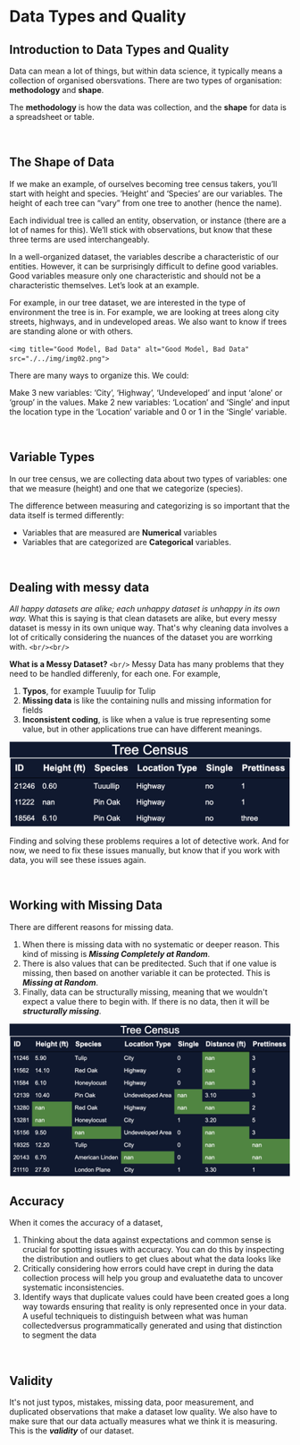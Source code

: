 # Data Types and Quality

## Introduction to Data Types and Quality

Data can mean a lot of things, but within data science, it typically means a collection of organised obersvations.
There are two types of organisation: **methodology** and **shape**.

The **methodology** is how the data was collection, and the **shape** for data is a spreadsheet or table.

<br/>

## The Shape of Data

If we make an example, of ourselves becoming tree census takers, you’ll start with height and species. ‘Height’ and ‘Species’ are our variables. The height of each tree can “vary” from one tree to another (hence the name).

Each individual tree is called an entity, observation, or instance (there are a lot of names for this). We’ll stick with observations, but know that these three terms are used interchangeably.

In a well-organized dataset, the variables describe a characteristic of our entities. However, it can be surprisingly difficult to define good variables. Good variables measure only one characteristic and should not be a characteristic themselves. Let’s look at an example.

For example, in our tree dataset, we are interested in the type of environment the tree is in. For example, we are looking at trees along city streets, highways, and in undeveloped areas. We also want to know if trees are standing alone or with others.

`<img title="Good Model, Bad Data" alt="Good Model, Bad Data" src="./../img/img02.png">`

There are many ways to organize this. We could:

Make 3 new variables: ‘City’, ‘Highway’, ‘Undeveloped’ and input ‘alone’ or ‘group’ in the values.
Make 2 new variables: ‘Location’ and ‘Single’ and input the location type in the ‘Location’ variable and 0 or 1 in the ‘Single’ variable.

<br/>

## Variable Types

In our tree census, we are collecting data about two types of variables: one that we measure (height) and one that we categorize (species).

The difference between measuring and categorizing is so important that the data itself is termed differently:

- Variables that are measured are **Numerical** variables
- Variables that are categorized are **Categorical** variables.

<br/>

## Dealing with messy data

*All happy datasets are alike; each unhappy dataset is unhappy in its own way.*
What this is saying is that clean datasets are alike, but every messy dataset is messy in its own unique way. That's why cleaning data involves a lot of critically considering the nuances of the dataset you are worrking with.
`<br/><br/>`

**What is a Messy Dataset?** `<br/>`
Messy Data has many problems that they need to be handled differenly, for each one. For example,

1. **Typos**, for example Tuuulip for Tulip
2. **Missing data** is like the containing nulls and missing information for fields
3. **Inconsistent coding**, is like when a value is true representing some value, but in other applications true can have different meanings.

<img src="../img/img03.webp" alt="An example of messy data" text="An example of messy data">

<br/>

Finding and solving these problems requires a lot of detective work. And for now, we need to fix these issues manually, but know that if you work with data, you will see these issues again.

<br/>

## Working with Missing Data

There are different reasons for missing data.

1. When there is missing data with no systematic or deeper reason. This kind of missing is ***Missing Completely at Random***.
2. There is also values that can be preditected. Such that if one value is missing, then based on another variable it can be protected. This is ***Missing at Random***.
3. Finally, data can be structurally missing, meaning that we wouldn't expect a value there to begin with. If there is no data, then it will be ***structurally missing***.

<img src="./../img/img04.webp" alt="An example of Missing data" text="An example of Missing data">

<br/>

## Accuracy

When it comes the accuracy of a dataset,

1. Thinking about the data against expectations and common sense is crucial for spotting issues with accuracy. You can do this by inspecting the distribution and outliers to get clues about what the data looks like
2. Critically considering how errors could have crept in during the data collection process will help you group and evaluatethe data to uncover systematic inconsistencies.
3. Identify ways that duplicate values could have been created goes a long way towards ensuring that reality is only represented once in your data. A useful techniqueis to distinguish between what was human collectedversus programmatically generated and using that distinction to segment the data

<br/>

## Validity

It's not just typos, mistakes, missing data, poor measurement, and duplicated observations that make a dataset low quality. We also have to make sure that our data actually measures what we think it is measuring. This is the ***validity*** of our dataset.
